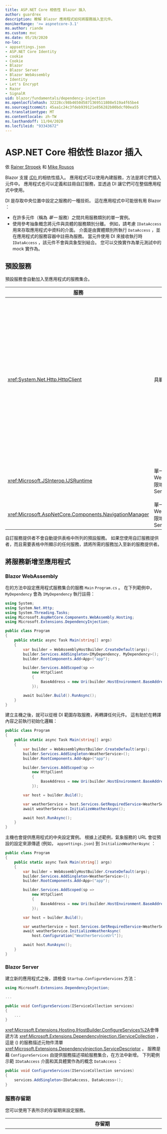 ```yaml
---
title: ASP.NET Core 相依性 Blazor 插入
author: guardrex
description: 瞭解 Blazor 應用程式如何將服務插入至元件。
monikerRange: '>= aspnetcore-3.1'
ms.author: riande
ms.custom: mvc
ms.date: 05/19/2020
no-loc:
- appsettings.json
- ASP.NET Core Identity
- cookie
- Cookie
- Blazor
- Blazor Server
- Blazor WebAssembly
- Identity
- Let's Encrypt
- Razor
- SignalR
uid: blazor/fundamentals/dependency-injection
ms.openlocfilehash: 32228cc98b4650d5871369511808e519a4f65be4
ms.sourcegitcommit: 45aa1c24c3fdeb939121e856282b00bdcf00ea55
ms.translationtype: MT
ms.contentlocale: zh-TW
ms.lasthandoff: 11/04/2020
ms.locfileid: "93343672"
---
```

# <a name="aspnet-core-no-locblazor-dependency-injection"></a>ASP.NET Core 相依性 Blazor 插入

依 [Rainer Stropek](https://www.timecockpit.com) 和 [Mike Rousos](https://github.com/mjrousos)

Blazor 支援 [ (DI) ](xref:fundamentals/dependency-injection)的相依性插入。 應用程式可以使用內建服務，方法是將它們插入元件中。 應用程式也可以定義和註冊自訂服務，並透過 DI 讓它們可在整個應用程式中使用。

DI 是存取中央位置中設定之服務的一種技術。 這在應用程式中可能很有用 Blazor ：

* 在許多元件（稱為 *單一* 服務）之間共用服務類別的單一實例。
* 使用參考抽象概念將元件與具體的服務類別分離。 例如，請考慮 `IDataAccess` 用來存取應用程式中資料的介面。 介面是由實體類別所執行 `DataAccess` ，並在應用程式的服務容器中註冊為服務。 當元件使用 DI 來接收執行時 `IDataAccess` ，該元件不會與具象型別結合。 您可以交換實作為單元測試中的 mock 實作為。

## <a name="default-services"></a>預設服務

預設服務會自動加入至應用程式的服務集合。

| 服務 | 存留期 | 描述 |
| ------- | -------- | ----------- |
| <xref:System.Net.Http.HttpClient> | 具範圍 | 提供方法來傳送 HTTP 要求，以及從 URI 所識別的資源接收 HTTP 回應。<br><br><xref:System.Net.Http.HttpClient>應用程式中的實例會 Blazor WebAssembly 使用瀏覽器來處理背景中的 HTTP 流量。<br><br>Blazor Server 依預設，應用程式不會包含 <xref:System.Net.Http.HttpClient> 已設定為服務的服務。 提供 <xref:System.Net.Http.HttpClient> 給 Blazor Server 應用程式。<br><br>如需詳細資訊，請參閱<xref:blazor/call-web-api>。<br><br><xref:System.Net.Http.HttpClient>註冊為範圍服務，而非 singleton。 如需詳細資訊，請參閱 [服務存留期](#service-lifetime) 一節。 |
| <xref:Microsoft.JSInterop.IJSRuntime> | 單一 (Blazor WebAssembly) <br>限域 (Blazor Server)  | 代表 javascript 呼叫會分派至其中的 JavaScript 執行時間實例。 如需詳細資訊，請參閱<xref:blazor/call-javascript-from-dotnet>。 |
| <xref:Microsoft.AspNetCore.Components.NavigationManager> | 單一 (Blazor WebAssembly) <br>限域 (Blazor Server)  | 包含使用 Uri 和流覽狀態的協助程式。 如需詳細資訊，請參閱 [URI 和流覽狀態](xref:blazor/fundamentals/routing#uri-and-navigation-state-helpers)協助程式。 |

自訂服務提供者不會自動提供表格中所列的預設服務。 如果您使用自訂服務提供者，而且需要表格中所顯示的任何服務，請將所需的服務加入至新的服務提供者。

## <a name="add-services-to-an-app"></a>將服務新增至應用程式

### Blazor WebAssembly

在的方法中設定應用程式服務集合的服務 `Main` `Program.cs` 。 在下列範例中， `MyDependency` 會為 `IMyDependency` 執行註冊：

```csharp
using System;
using System.Net.Http;
using System.Threading.Tasks;
using Microsoft.AspNetCore.Components.WebAssembly.Hosting;
using Microsoft.Extensions.DependencyInjection;

public class Program
{
    public static async Task Main(string[] args)
    {
        var builder = WebAssemblyHostBuilder.CreateDefault(args);
        builder.Services.AddSingleton<IMyDependency, MyDependency>();
        builder.RootComponents.Add<App>("app");

        builder.Services.AddScoped(sp => 
            new HttpClient
            {
                BaseAddress = new Uri(builder.HostEnvironment.BaseAddress)
            });

        await builder.Build().RunAsync();
    }
}
```

建立主機之後，就可以從根 DI 範圍存取服務，再轉譯任何元件。 這有助於在轉譯內容之前執行初始化邏輯：

```csharp
public class Program
{
    public static async Task Main(string[] args)
    {
        var builder = WebAssemblyHostBuilder.CreateDefault(args);
        builder.Services.AddSingleton<WeatherService>();
        builder.RootComponents.Add<App>("app");

        builder.Services.AddScoped(sp => 
            new HttpClient
            {
                BaseAddress = new Uri(builder.HostEnvironment.BaseAddress)
            });

        var host = builder.Build();

        var weatherService = host.Services.GetRequiredService<WeatherService>();
        await weatherService.InitializeWeatherAsync();

        await host.RunAsync();
    }
}
```

主機也會提供應用程式的中央設定實例。 根據上述範例，氣象服務的 URL 會從預設的設定來源傳遞 (例如， `appsettings.json`) 到 `InitializeWeatherAsync` ：

```csharp
public class Program
{
    public static async Task Main(string[] args)
    {
        var builder = WebAssemblyHostBuilder.CreateDefault(args);
        builder.Services.AddSingleton<WeatherService>();
        builder.RootComponents.Add<App>("app");

        builder.Services.AddScoped(sp => 
            new HttpClient
            {
                BaseAddress = new Uri(builder.HostEnvironment.BaseAddress)
            });

        var host = builder.Build();

        var weatherService = host.Services.GetRequiredService<WeatherService>();
        await weatherService.InitializeWeatherAsync(
            host.Configuration["WeatherServiceUrl"]);

        await host.RunAsync();
    }
}
```

### Blazor Server

建立新的應用程式之後，請檢查 `Startup.ConfigureServices` 方法：

```csharp
using Microsoft.Extensions.DependencyInjection;

...

public void ConfigureServices(IServiceCollection services)
{
    ...
}
```

<xref:Microsoft.Extensions.Hosting.IHostBuilder.ConfigureServices%2A>會傳遞方法 <xref:Microsoft.Extensions.DependencyInjection.IServiceCollection> ，這是 () 的服務描述元物件清單 <xref:Microsoft.Extensions.DependencyInjection.ServiceDescriptor> 。 服務是藉 `ConfigureServices` 由提供服務描述項給服務集合，在方法中新增。 下列範例示範 `IDataAccess` 介面和其具體實作為的概念 `DataAccess` ：

```csharp
public void ConfigureServices(IServiceCollection services)
{
    services.AddSingleton<IDataAccess, DataAccess>();
}
```

### <a name="service-lifetime"></a>服務存留期

您可以使用下表所示的存留期來設定服務。

| 存留期 | 描述 |
| -------- | ----------- |
| <xref:Microsoft.Extensions.DependencyInjection.ServiceDescriptor.Scoped%2A> | Blazor WebAssembly 應用程式目前不具有 DI 範圍的概念。 `Scoped`-註冊的服務行為類似 `Singleton` 服務。 不過， Blazor Server 裝載模型支援 `Scoped` 存留期。 在 Blazor Server 應用程式中，範圍服務註冊的範圍為 *連接* 。 基於這個理由，即使目前的意圖是要在應用程式的瀏覽器中執行用戶端，也最好使用範圍服務來作為應範圍為目前使用者的服務 Blazor WebAssembly 。 |
| <xref:Microsoft.Extensions.DependencyInjection.ServiceDescriptor.Singleton%2A> | DI 會建立服務的 *單一實例* 。 所有需要服務的元件 `Singleton` 都會收到相同服務的實例。 |
| <xref:Microsoft.Extensions.DependencyInjection.ServiceDescriptor.Transient%2A> | 每當元件 `Transient` 從服務容器取得服務的實例時，就會收到服務的 *新實例* 。 |

DI 系統是以 ASP.NET Core 中的 DI 系統為基礎。 如需詳細資訊，請參閱<xref:fundamentals/dependency-injection>。

## <a name="request-a-service-in-a-component"></a>要求元件中的服務

將服務加入至服務集合之後，請使用[ \@ 插入](xref:mvc/views/razor#inject)指示詞將服務插入至元件 Razor 。 [`@inject`](xref:mvc/views/razor#inject) 有兩個參數：

* 類型：要插入的服務類型。
* 屬性：接收插入的 app service 之屬性的名稱。 屬性不需要手動建立。 編譯器會建立屬性。

如需詳細資訊，請參閱<xref:mvc/views/dependency-injection>。

使用多個 [`@inject`](xref:mvc/views/razor#inject) 語句插入不同的服務。

下列範例顯示如何使用 [`@inject`](xref:mvc/views/razor#inject) 。 執行的服務 `Services.IDataAccess` 會插入元件的屬性中 `DataRepository` 。 請注意，程式碼只會使用 `IDataAccess` 抽象概念：

[!code-razor[](dependency-injection/samples_snapshot/3.x/CustomerList.razor?highlight=2-3,20)]

就內部而言，產生的屬性 (`DataRepository`) 會使用 [`[Inject]`](xref:Microsoft.AspNetCore.Components.InjectAttribute) 屬性。 一般而言，不會直接使用此屬性。 如果基類是元件的必要項，而且基類也需要插入的屬性，請手動加入 [`[Inject]`](xref:Microsoft.AspNetCore.Components.InjectAttribute) 屬性：

```csharp
using Microsoft.AspNetCore.Components;

public class ComponentBase : IComponent
{
    [Inject]
    protected IDataAccess DataRepository { get; set; }

    ...
}
```

在衍生自基類的元件中， [`@inject`](xref:mvc/views/razor#inject) 不需要指示詞。 <xref:Microsoft.AspNetCore.Components.InjectAttribute>基類的是已足夠的：

```razor
@page "/demo"
@inherits ComponentBase

<h1>Demo Component</h1>
```

## <a name="use-di-in-services"></a>使用服務中的 DI

複雜的服務可能需要其他服務。 在先前的範例中， `DataAccess` 可能需要 <xref:System.Net.Http.HttpClient> 預設服務。 [`@inject`](xref:mvc/views/razor#inject) (或 [`[Inject]`](xref:Microsoft.AspNetCore.Components.InjectAttribute) 屬性) 無法在服務中使用。 必須改為使用函式 *插入* 。 將參數加入至服務的函式，即可新增必要的服務。 當 DI 建立服務時，它會辨識其在函式中所需的服務，並據以提供它們。 在下列範例中，此函式會接收 <xref:System.Net.Http.HttpClient> VIA DI 的。 <xref:System.Net.Http.HttpClient> 是預設服務。

```csharp
public class DataAccess : IDataAccess
{
    public DataAccess(HttpClient http)
    {
        ...
    }
}
```

函式插入的必要條件：

* 必須有一個函式，其引數可由 DI 完成。 如果指定預設值，則允許 DI 未涵蓋的其他參數。
* 適用的函式必須是 `public` 。
* 其中一個適用的函式必須存在。 如果不明確，DI 會擲回例外狀況。

## <a name="utility-base-component-classes-to-manage-a-di-scope"></a>管理 DI 範圍的公用程式基底元件類別

在 ASP.NET Core 應用程式中，範圍服務的範圍通常是目前的要求。 在要求完成之後，DI 系統會處置任何範圍或暫時性的服務。 在 Blazor Server 應用程式中，要求範圍會持續進行用戶端連線的持續時間，這可能會導致暫時性和範圍服務的時間比預期更長。 在 Blazor WebAssembly 應用程式中，以限域存留期註冊的服務會被視為 singleton，所以它們的存留時間比一般 ASP.NET Core 應用程式中的範圍服務長。

> [!NOTE]
> 若要在應用程式中偵測可處置的暫時性服務，請參閱偵測 [暫時性可處置專案](#detect-transient-disposables) 一節。

在應用程式中限制服務存留期的方法 Blazor 是使用 <xref:Microsoft.AspNetCore.Components.OwningComponentBase> 類型。 <xref:Microsoft.AspNetCore.Components.OwningComponentBase> 是衍生自的抽象型別 <xref:Microsoft.AspNetCore.Components.ComponentBase> ，它會建立對應至元件存留期的 DI 範圍。 使用此範圍，您可以使用具有範圍存留期的 DI 服務，並讓它們存留（只要元件的話）。 當元件損毀時，元件範圍服務提供者的服務也會一併處置。 這適用于下列服務：

* 應該在元件中重複使用，因為暫時性存留期不適當。
* 不應該在元件之間共用，因為 singleton 存留期不適當。

有兩種版本的 <xref:Microsoft.AspNetCore.Components.OwningComponentBase> 類型可供使用：

* <xref:Microsoft.AspNetCore.Components.OwningComponentBase> 這是 <xref:Microsoft.AspNetCore.Components.ComponentBase> 具有 <xref:Microsoft.AspNetCore.Components.OwningComponentBase.ScopedServices> 類型之 protected 屬性之類型的抽象、可處置的子系 <xref:System.IServiceProvider> 。 您可以使用此提供者來解析範圍為元件存留期的服務。

  使用插入至元件的 DI 服務， [`@inject`](xref:mvc/views/razor#inject) 或 [`[Inject]`](xref:Microsoft.AspNetCore.Components.InjectAttribute) 不在元件的範圍中建立屬性。 若要使用元件的範圍，必須使用或來解析 <xref:Microsoft.Extensions.DependencyInjection.ServiceProviderServiceExtensions.GetRequiredService%2A> 服務 <xref:System.IServiceProvider.GetService%2A> 。 使用提供者解析的任何服務 <xref:Microsoft.AspNetCore.Components.OwningComponentBase.ScopedServices> 都有從相同範圍提供的相依性。

  ```razor
  @page "/preferences"
  @using Microsoft.Extensions.DependencyInjection
  @inherits OwningComponentBase

  <h1>User (@UserService.Name)</h1>

  <ul>
      @foreach (var setting in SettingService.GetSettings())
      {
          <li>@setting.SettingName: @setting.SettingValue</li>
      }
  </ul>

  @code {
      private IUserService UserService { get; set; }
      private ISettingService SettingService { get; set; }

      protected override void OnInitialized()
      {
          UserService = ScopedServices.GetRequiredService<IUserService>();
          SettingService = ScopedServices.GetRequiredService<ISettingService>();
      }
  }
  ```

* <xref:Microsoft.AspNetCore.Components.OwningComponentBase%601> 衍生自 <xref:Microsoft.AspNetCore.Components.OwningComponentBase> 並加入 <xref:Microsoft.AspNetCore.Components.OwningComponentBase%601.Service%2A> 屬性，該屬性會從已設定 `T` 範圍的 DI 提供者傳回的實例。 <xref:System.IServiceProvider>當應用程式從 DI 容器使用元件的範圍時，此類型可方便存取範圍服務，而不需要使用的實例。 <xref:Microsoft.AspNetCore.Components.OwningComponentBase.ScopedServices>屬性可供使用，因此應用程式可以視需要取得其他類型的服務。

  ```razor
  @page "/users"
  @attribute [Authorize]
  @inherits OwningComponentBase<AppDbContext>

  <h1>Users (@Service.Users.Count())</h1>

  <ul>
      @foreach (var user in Service.Users)
      {
          <li>@user.UserName</li>
      }
  </ul>
  ```

## <a name="use-of-an-entity-framework-core-ef-core-dbcontext-from-di"></a>從 DI 使用 Entity Framework Core (EF Core) DbCoNtext

如需詳細資訊，請參閱<xref:blazor/blazor-server-ef-core>。

## <a name="detect-transient-disposables"></a>偵測暫時性可處置專案

下列範例示範如何在應使用的應用程式中偵測可處置的暫時性服務 <xref:Microsoft.AspNetCore.Components.OwningComponentBase> 。 如需詳細資訊，請參閱 [管理 DI 領域的公用程式基底元件類別](#utility-base-component-classes-to-manage-a-di-scope) 一節。

### Blazor WebAssembly

`DetectIncorrectUsagesOfTransientDisposables.cs`:

[!code-csharp[](dependency-injection/samples_snapshot/3.x/transient-disposables/DetectIncorrectUsagesOfTransientDisposables-wasm.cs)]

`TransientDisposable` () 偵測到下列範例中的 `Program.cs` ：

[!code-csharp[](dependency-injection/samples_snapshot/3.x/transient-disposables/wasm-program.cs?highlight=6,9,17,22-25)]

### Blazor Server

`DetectIncorrectUsagesOfTransientDisposables.cs`:

[!code-csharp[](dependency-injection/samples_snapshot/3.x/transient-disposables/DetectIncorrectUsagesOfTransientDisposables-server.cs)]

`Program`:

[!code-csharp[](dependency-injection/samples_snapshot/3.x/transient-disposables/server-program.cs?highlight=3)]

`TransientDependency` () 偵測到下列範例中的 `Startup.cs` ：

[!code-csharp[](dependency-injection/samples_snapshot/3.x/transient-disposables/server-startup.cs?highlight=6-8,11-32)]

## <a name="additional-resources"></a>其他資源

* <xref:fundamentals/dependency-injection>
* [`IDisposable` 暫時性和共用實例的指引](xref:fundamentals/dependency-injection#idisposable-guidance-for-transient-and-shared-instances)
* <xref:mvc/views/dependency-injection>
